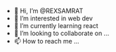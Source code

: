- 👋 Hi, I’m @REXSAMRAT
- 👀 I’m interested in web dev
- 🌱 I’m currently learning react
- 💞️ I’m looking to collaborate on ...
- 📫 How to reach me ...

<!---
REXSAMRAT/REXSAMRAT is a ✨ special ✨ repository because its `README.md` (this file) appears on your GitHub profile.
You can click the Preview link to take a look at your changes.
--->
